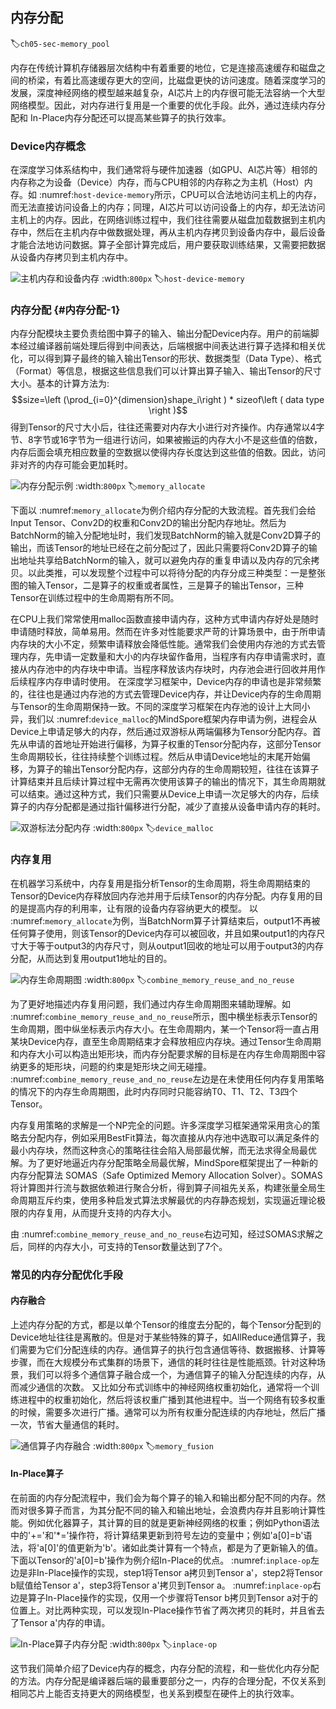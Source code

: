 ## 内存分配
:label:`ch05-sec-memory_pool`

内存在传统计算机存储器层次结构中有着重要的地位，它是连接高速缓存和磁盘之间的桥梁，有着比高速缓存更大的空间，比磁盘更快的访问速度。随着深度学习的发展，深度神经网络的模型越来越复杂，AI芯片上的内存很可能无法容纳一个大型网络模型。因此，对内存进行复用是一个重要的优化手段。此外，通过连续内存分配和
In-Place内存分配还可以提高某些算子的执行效率。

### Device内存概念

在深度学习体系结构中，我们通常将与硬件加速器（如GPU、AI芯片等）相邻的内存称之为设备（Device）内存，而与CPU相邻的内存称之为主机（Host）内存。如 :numref:`host-device-memory`所示，CPU可以合法地访问主机上的内存，而无法直接访问设备上的内存；同理，AI芯片可以访问设备上的内存，却无法访问主机上的内存。因此，在网络训练过程中，我们往往需要从磁盘加载数据到主机内存中，然后在主机内存中做数据处理，再从主机内存拷贝到设备内存中，最后设备才能合法地访问数据。算子全部计算完成后，用户要获取训练结果，又需要把数据从设备内存拷贝到主机内存中。

![主机内存和设备内存](../img/ch05/host-device-memory.png)
:width:`800px`
:label:`host-device-memory`

### 内存分配 {#内存分配-1}

内存分配模块主要负责给图中算子的输入、输出分配Device内存。用户的前端脚本经过编译器前端处理后得到中间表达，后端根据中间表达进行算子选择和相关优化，可以得到算子最终的输入输出Tensor的形状、数据类型（Data
Type）、格式（Format）等信息，根据这些信息我们可以计算出算子输入、输出Tensor的尺寸大小。基本的计算方法为:
$$size=\left (\prod_{i=0}^{dimension}shape_i\right ) * sizeof\left ( data type \right )$$
得到Tensor的尺寸大小后，往往还需要对内存大小进行对齐操作。内存通常以4字节、8字节或16字节为一组进行访问，如果被搬运的内存大小不是这些值的倍数，内存后面会填充相应数量的空数据以使得内存长度达到这些值的倍数。因此，访问非对齐的内存可能会更加耗时。

![内存分配示例](../img/ch05/memory_allocate.png)
:width:`800px`
:label:`memory_allocate`

下面以 :numref:`memory_allocate`为例介绍内存分配的大致流程。首先我们会给Input
Tensor、Conv2D的权重和Conv2D的输出分配内存地址。然后为BatchNorm的输入分配地址时，我们发现BatchNorm的输入就是Conv2D算子的输出，而该Tensor的地址已经在之前分配过了，因此只需要将Conv2D算子的输出地址共享给BatchNorm的输入，就可以避免内存的重复申请以及内存的冗余拷贝。以此类推，可以发现整个过程中可以将待分配的内存分成三种类型：一是整张图的输入Tensor，二是算子的权重或者属性，三是算子的输出Tensor，三种Tensor在训练过程中的生命周期有所不同。

在CPU上我们常常使用malloc函数直接申请内存，这种方式申请内存好处是随时申请随时释放，简单易用。然而在许多对性能要求严苛的计算场景中，由于所申请内存块的大小不定，频繁申请释放会降低性能。通常我们会使用内存池的方式去管理内存，先申请一定数量和大小的内存块留作备用，当程序有内存申请需求时，直接从内存池中的内存块中申请。当程序释放该内存块时，内存池会进行回收并用作后续程序内存申请时使用。
在深度学习框架中，Device内存的申请也是非常频繁的，往往也是通过内存池的方式去管理Device内存，并让Device内存的生命周期与Tensor的生命周期保持一致。不同的深度学习框架在内存池的设计上大同小异，我们以 :numref:`device_malloc`的MindSpore框架内存申请为例，进程会从Device上申请足够大的内存，然后通过双游标从两端偏移为Tensor分配内存。首先从申请的首地址开始进行偏移，为算子权重的Tensor分配内存，这部分Tensor生命周期较长，往往持续整个训练过程。然后从申请Device地址的末尾开始偏移，为算子的输出Tensor分配内存，这部分内存的生命周期较短，往往在该算子计算结束并且后续计算过程中无需再次使用该算子的输出的情况下，其生命周期就可以结束。通过这种方式，我们只需要从Device上申请一次足够大的内存，后续算子的内存分配都是通过指针偏移进行分配，减少了直接从设备申请内存的耗时。

![双游标法分配内存](../img/ch05/device_malloc.png)
:width:`800px`
:label:`device_malloc`

### 内存复用

在机器学习系统中，内存复用是指分析Tensor的生命周期，将生命周期结束的Tensor的Device内存释放回内存池并用于后续Tensor的内存分配。内存复用的目的是提高内存的利用率，让有限的设备内存容纳更大的模型。
以 :numref:`memory_allocate`为例，当BatchNorm算子计算结束后，output1不再被任何算子使用，则该Tensor的Device内存可以被回收，并且如果output1的内存尺寸大于等于output3的内存尺寸，则从output1回收的地址可以用于output3的内存分配，从而达到复用output1地址的目的。

![内存生命周期图](../img/ch05/combine_memory_reuse_and_no_reuse.png)
:width:`800px`
:label:`combine_memory_reuse_and_no_reuse`

为了更好地描述内存复用问题，我们通过内存生命周期图来辅助理解。如 :numref:`combine_memory_reuse_and_no_reuse`所示，图中横坐标表示Tensor的生命周期，图中纵坐标表示内存大小。在生命周期内，某一个Tensor将一直占用某块Device内存，直至生命周期结束才会释放相应内存块。通过Tensor生命周期和内存大小可以构造出矩形块，而内存分配要求解的目标是在内存生命周期图中容纳更多的矩形块，问题的约束是矩形块之间无碰撞。 :numref:`combine_memory_reuse_and_no_reuse`左边是在未使用任何内存复用策略的情况下的内存生命周期图，此时内存同时只能容纳T0、T1、T2、T3四个Tensor。

内存复用策略的求解是一个NP完全的问题。许多深度学习框架通常采用贪心的策略去分配内存，例如采用BestFit算法，每次直接从内存池中选取可以满足条件的最小内存块，然而这种贪心的策略往往会陷入局部最优解，而无法求得全局最优解。为了更好地逼近内存分配策略全局最优解，MindSpore框架提出了一种新的内存分配算法
SOMAS（Safe Optimized Memory Allocation
Solver）。SOMAS将计算图并行流与数据依赖进行聚合分析，得到算子间祖先关系，构建张量全局生命周期互斥约束，使用多种启发式算法求解最优的内存静态规划，实现逼近理论极限的内存复用，从而提升支持的内存大小。

由 :numref:`combine_memory_reuse_and_no_reuse`右边可知，经过SOMAS求解之后，同样的内存大小，可支持的Tensor数量达到了7个。

### 常见的内存分配优化手段

#### 内存融合

上述内存分配的方式，都是以单个Tensor的维度去分配的，每个Tensor分配到的Device地址往往是离散的。但是对于某些特殊的算子，如AllReduce通信算子，我们需要为它们分配连续的内存。通信算子的执行包含通信等待、数据搬移、计算等步骤，而在大规模分布式集群的场景下，通信的耗时往往是性能瓶颈。针对这种场景，我们可以将多个通信算子融合成一个，为通信算子的输入分配连续的内存，从而减少通信的次数。
又比如分布式训练中的神经网络权重初始化，通常将一个训练进程中的权重初始化，然后将该权重广播到其他进程中。当一个网络有较多权重的时候，需要多次进行广播。通常可以为所有权重分配连续的内存地址，然后广播一次，节省大量通信的耗时。

![通信算子内存融合](../img/ch05/memory_fusion.png)
:width:`800px`
:label:`memory_fusion`

#### In-Place算子

在前面的内存分配流程中，我们会为每个算子的输入和输出都分配不同的内存。然而对很多算子而言，为其分配不同的输入和输出地址，会浪费内存并且影响计算性能。例如优化器算子，其计算的目的就是更新神经网络的权重；例如Python语法中的'+='和'\*='操作符，将计算结果更新到符号左边的变量中；例如'a\[0\]=b'语法，将'a\[0\]'的值更新为'b'。诸如此类计算有一个特点，都是为了更新输入的值。下面以Tensor的'a\[0\]=b'操作为例介绍In-Place的优点。
 :numref:`inplace-op`左边是非In-Place操作的实现，step1将Tensor
a拷贝到Tensor a'，step2将Tensor b赋值给Tensor a'，step3将Tensor
a'拷贝到Tensor
a。 :numref:`inplace-op`右边是算子In-Place操作的实现，仅用一个步骤将Tensor
b拷贝到Tensor
a对于的位置上。对比两种实现，可以发现In-Place操作节省了两次拷贝的耗时，并且省去了Tensor
a'内存的申请。

![In-Place算子内存分配](../img/ch05/inplace-op.png)
:width:`800px`
:label:`inplace-op`

这节我们简单介绍了Device内存的概念，内存分配的流程，和一些优化内存分配的方法。内存分配是编译器后端的最重要部分之一，内存的合理分配，不仅关系到相同芯片上能否支持更大的网络模型，也关系到模型在硬件上的执行效率。
